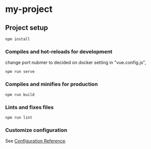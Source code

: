 # my-project

## Project setup
```
npm install
```

### Compiles and hot-reloads for development
change port nubmer to decided on docker setting in "vue.config.js", 
```
npm run serve
```

### Compiles and minifies for production
```
npm run build
```

### Lints and fixes files
```
npm run lint
```

### Customize configuration
See [Configuration Reference](https://cli.vuejs.org/config/).
